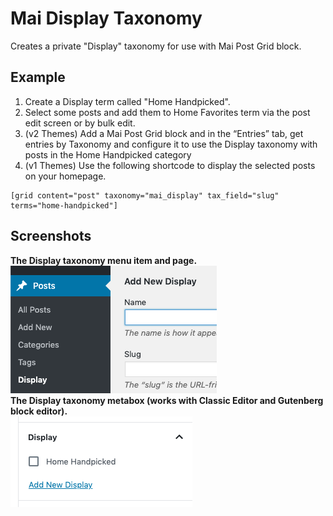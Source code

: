 # Mai Display Taxonomy
Creates a private "Display" taxonomy for use with Mai Post Grid block.

## Example
1. Create a Display term called "Home Handpicked".
1. Select some posts and add them to Home Favorites term via the post edit screen or by bulk edit.
1. (v2 Themes) Add a Mai Post Grid block and in the “Entries” tab, get entries by Taxonomy and configure it to use the Display taxonomy with posts in the Home Handpicked category
1. (v1 Themes) Use the following shortcode to display the selected posts on your homepage.
```
[grid content="post" taxonomy="mai_display" tax_field="slug" terms="home-handpicked"]
```

## Screenshots
**The Display taxonomy menu item and page.**<br>
![Display taxonomy menu](images/taxonomy-menu.png)<br>
**The Display taxonomy metabox (works with Classic Editor and Gutenberg block editor).**<br>
![Display taxonomy picker](images/taxonomy-picker.png)<br>
